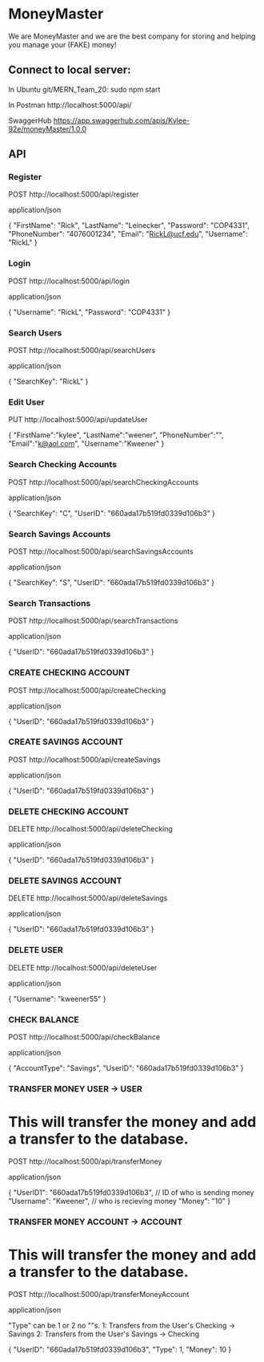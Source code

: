 # MoneyMaster
We are MoneyMaster and we are the best company for storing and helping you
 manage your (FAKE) money!

## Connect to local server:
In Ubuntu
    git/MERN_Team_20: sudo npm start

In Postman
    http://localhost:5000/api/<api>

SwaggerHub
    https://app.swaggerhub.com/apis/Kylee-92e/moneyMaster/1.0.0

## API
### Register
POST http://localhost:5000/api/register

application/json

{
  "FirstName": "Rick",
  "LastName": "Leinecker",
  "Password": "COP4331",
  "PhoneNumber": "4076001234",
  "Email": "RickL@ucf.edu",
  "Username": "RickL"
}

### Login
POST http://localhost:5000/api/login

application/json

{
  "Username": "RickL",
  "Password": "COP4331"
}

### Search Users
POST http://localhost:5000/api/searchUsers

application/json

{
    "SearchKey": "RickL"
}

### Edit User
PUT http://localhost:5000/api/updateUser

{
    "FirstName":"kylee",
    "LastName":"weener",
    "PhoneNumber":"",
    "Email":"k@aol.com",
    "Username":"Kweener"
}

### Search Checking Accounts
POST http://localhost:5000/api/searchCheckingAccounts

application/json

{
    "SearchKey": "C",
    "UserID": "660ada17b519fd0339d106b3"
}

### Search Savings Accounts
POST http://localhost:5000/api/searchSavingsAccounts

application/json

{
    "SearchKey": "S",
    "UserID": "660ada17b519fd0339d106b3"
}

### Search Transactions
POST http://localhost:5000/api/searchTransactions

application/json

{
    "UserID": "660ada17b519fd0339d106b3"
}

### CREATE CHECKING ACCOUNT
POST http://localhost:5000/api/createChecking

application/json

{
    "UserID": "660ada17b519fd0339d106b3"
}

### CREATE SAVINGS ACCOUNT
POST http://localhost:5000/api/createSavings

application/json

{
    "UserID": "660ada17b519fd0339d106b3"
}

### DELETE CHECKING ACCOUNT
DELETE http://localhost:5000/api/deleteChecking

application/json

{
    "UserID": "660ada17b519fd0339d106b3"
}

### DELETE SAVINGS ACCOUNT
DELETE http://localhost:5000/api/deleteSavings

application/json

{
    "UserID": "660ada17b519fd0339d106b3"
}

### DELETE USER
DELETE http://localhost:5000/api/deleteUser

application/json

{
    "Username": "kweener55"
}

### CHECK BALANCE
POST http://localhost:5000/api/checkBalance

application/json

{
    "AccountType": "Savings",
    "UserID": "660ada17b519fd0339d106b3"
}

### TRANSFER MONEY USER -> USER
# This will transfer the money and add a transfer to the database.
POST http://localhost:5000/api/transferMoney

application/json

{
    "UserID1": "660ada17b519fd0339d106b3",       // ID of who is sending money
    "Username": "Kweener",       // who is recieving money
    "Money": "10"
}

### TRANSFER MONEY ACCOUNT -> ACCOUNT
# This will transfer the money and add a transfer to the database.
POST http://localhost:5000/api/transferMoneyAccount

application/json

"Type" can be 1 or 2 no ""s.
1: Transfers from the User's Checking -> Savings
2: Transfers from the User's Savings -> Checking

{
    "UserID": "660ada17b519fd0339d106b3",
    "Type": 1,
    "Money": 10
}